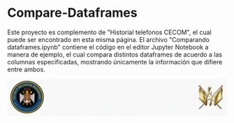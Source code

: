 # Compare-Dataframes
Este proyecto es complemento de "Historial telefonos CECOM", el cual puede ser encontrado en esta misma página. El archivo "Comparando dataframes.ipynb" contiene el código en el editor Jupyter Notebook a manera de ejemplo, el cual compara distintos dataframes de acuerdo a las columnas especificadas, mostrando únicamente la información que difiere entre ambos. 


<img src="Escudo.jpeg">
